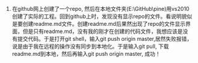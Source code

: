 1. 在github网上创建了一个repo, 然后在本地文件夹(E:\GitHub\pine)用vs2010创建了实际的工程。回到github上时，发现没有显示repo的文件。看说明貌似是要创建readme.md文件。创建readme.md后果然出现了repo的文件显示界面，但是只有readme.md，没有我的刚才在创建的代码文件，我想应该是没有提交代码。于是打开git shell，输入git push origin master,居然失败报错，说是由于我在远程的操作没有同步到本地化。于是输入git pull, 下载readme.md到本地，然后再输入git push origin master, 成功！
